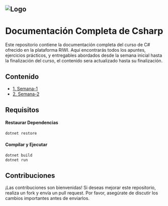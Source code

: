 
##  ![Logo](https://cdn6.aptoide.com/imgs/6/0/8/608a19feb5977e871533257fa1085466_icon.png)


# Documentación Completa de Csharp
Este repositorio contiene la documentación completa del curso de C# ofrecido en la plataforma RIWI. Aquí encontrarás todos los apuntes, ejercicios prácticos, y entregables abordados desde la semana inicial hasta la finalización del curso, el contenido sera actualizado hasta su finalización.

## Contenido

 - [1. Semana-1](https://github.com/J-CamiloG/Csharp/blob/main/Semana1/01-Primeros-pasos/Tipos-de-datos.cs)
 - [2. Semana-2](https://github.com/J-CamiloG/Csharp/blob/main/Semana1/01-Primeros-pasos/Numeros-y-metodos/Numeros-y-metodos.cs)



## Requisitos

#### Restaurar Dependencias

```bash
dotnet restore
```
#### Compilar y Ejecutar
```bash
dotnet build
dotnet run
```

## Contribuciones
¡Las contribuciones son bienvenidas! Si deseas mejorar este repositorio, realiza un fork y envía un pull request. Por favor, asegúrate de discutir los cambios importantes antes de enviarlos.
